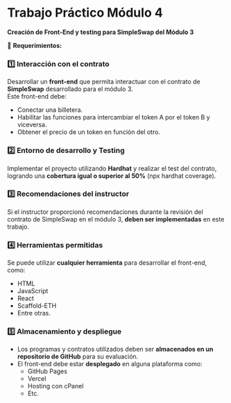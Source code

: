 # Trabajo Práctico Módulo 4

**Creación de Front-End y testing para SimpleSwap del Módulo 3**

📢 **Requerimientos:**

### 1️⃣ Interacción con el contrato  
Desarrollar un **front-end** que permita interactuar con el contrato de **SimpleSwap** desarrollado para el módulo 3.  
Este front-end debe:
- Conectar una billetera.
- Habilitar las funciones para intercambiar el token A por el token B y viceversa.
- Obtener el precio de un token en función del otro.

### 2️⃣ Entorno de desarrollo y Testing  
Implementar el proyecto utilizando **Hardhat** y realizar el test del contrato, logrando una **cobertura igual o superior al 50%** (npx hardhat coverage).

### 3️⃣ Recomendaciones del instructor  
Si el instructor proporcionó recomendaciones durante la revisión del contrato de SimpleSwap en el módulo 3, **deben ser implementadas** en este trabajo.

### 4️⃣ Herramientas permitidas  
Se puede utilizar **cualquier herramienta** para desarrollar el front-end, como:
- HTML  
- JavaScript  
- React  
- Scaffold-ETH  
- Entre otras.

### 5️⃣ Almacenamiento y despliegue  
- Los programas y contratos utilizados deben ser **almacenados en un repositorio de GitHub** para su evaluación.  
- El front-end debe estar **desplegado** en alguna plataforma como:
  - GitHub Pages  
  - Vercel  
  - Hosting con cPanel  
  - Etc.
